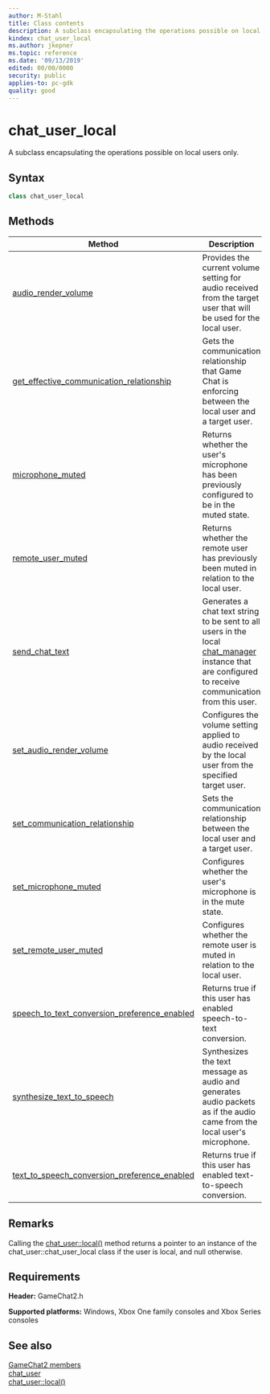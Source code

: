 ```yaml
---
author: M-Stahl
title: Class contents
description: A subclass encapsulating the operations possible on local users only.
kindex: chat_user_local
ms.author: jkepner
ms.topic: reference
ms.date: '09/13/2019'
edited: 00/00/0000
security: public
applies-to: pc-gdk
quality: good
---
```


# chat_user_local  

A subclass encapsulating the operations possible on local users only.  

## Syntax  
  
```cpp  
class chat_user_local  
```  
  
  
## Methods  
  
| Method | Description |  
| --- | --- |  
| [audio_render_volume](methods/chat_user_local_audio_render_volume.md) | Provides the current volume setting for audio received from the target user that will be used for the local user. |  
| [get_effective_communication_relationship](methods/chat_user_local_get_effective_communication_relationship.md) | Gets the communication relationship that Game Chat is enforcing between the local user and a target user. |  
| [microphone_muted](methods/chat_user_local_microphone_muted.md) | Returns whether the user's microphone has been previously configured to be in the muted state. |  
| [remote_user_muted](methods/chat_user_local_remote_user_muted.md) | Returns whether the remote user has previously been muted in relation to the local user. |  
| [send_chat_text](methods/chat_user_local_send_chat_text.md) | Generates a chat text string to be sent to all users in the local [chat_manager](../../chat_manager/chat_manager.md) instance that are configured to receive communication from this user. |  
| [set_audio_render_volume](methods/chat_user_local_set_audio_render_volume.md) | Configures the volume setting applied to audio received by the local user from the specified target user. |  
| [set_communication_relationship](methods/chat_user_local_set_communication_relationship.md) | Sets the communication relationship between the local user and a target user. |  
| [set_microphone_muted](methods/chat_user_local_set_microphone_muted.md) | Configures whether the user's microphone is in the mute state. |  
| [set_remote_user_muted](methods/chat_user_local_set_remote_user_muted.md) | Configures whether the remote user is muted in relation to the local user. |  
| [speech_to_text_conversion_preference_enabled](methods/chat_user_local_speech_to_text_conversion_preference_enabled.md) | Returns true if this user has enabled speech-to-text conversion. |  
| [synthesize_text_to_speech](methods/chat_user_local_synthesize_text_to_speech.md) | Synthesizes the text message as audio and generates audio packets as if the audio came from the local user's microphone. |  
| [text_to_speech_conversion_preference_enabled](methods/chat_user_local_text_to_speech_conversion_preference_enabled.md) | Returns true if this user has enabled text-to-speech conversion. |  

  
## Remarks  
  
Calling the [chat_user\::local()](../methods/chat_user_local_function-overloads.md) method returns a pointer to an instance of the chat_user\::chat_user_local class if the user is local, and null otherwise.
  
## Requirements  
  
**Header:** GameChat2.h
  
**Supported platforms:** Windows, Xbox One family consoles and Xbox Series consoles  
  
## See also  
[GameChat2 members](../../../gamechat2_members.md)  
[chat_user](../chat_user.md)  
[chat_user::local()](../methods/chat_user_local_function.md)
  
  
  